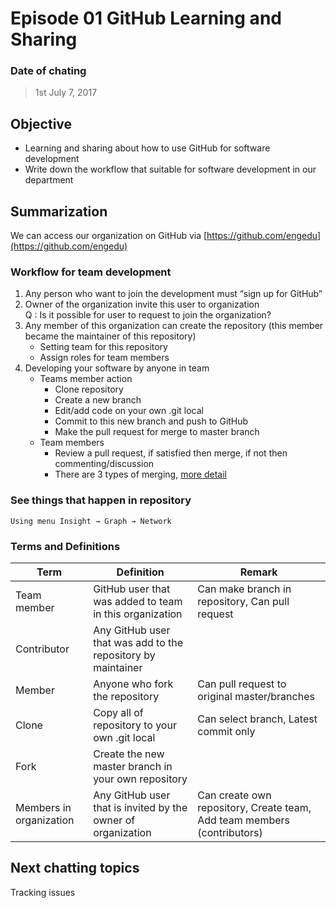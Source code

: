 # Episode 01 GitHub Learning and Sharing
### Date of chating
> 1st July 7, 2017
## Objective
- Learning and sharing about how to use GitHub for software development
- Write down the workflow that suitable for software development in our department

## Summarization
We can access our organization on GitHub via [https://github.com/engedu](https://github.com/engedu)
### Workflow for team development
1. Any person who want to join the development must “sign up for GitHub”
2. Owner of the organization invite this user to organization  
   Q : Is it possible for user to request to join the organization?
3. Any member of this organization can create the repository (this member became the maintainer of this repository)
    - Setting team for this repository
    - Assign roles for team members
4. Developing your software by anyone in team
    - Teams member action
        - Clone repository
        - Create a new branch
        - Edit/add code on your own .git local
        - Commit to this new branch and push to GitHub
        - Make the pull request for merge to master branch
    - Team members
        - Review a pull request, if satisfied then merge, if not then commenting/discussion
        - There are 3 types of merging, [more detail](https://help.github.com/articles/about-pull-request-merges/)   
### See things that happen in repository
    Using menu Insight → Graph → Network

### Terms and Definitions
| Term | Definition | Remark |
| --- | ------- | ----- |
| Team member | GitHub user that was added to team in this organization | Can make branch in repository, Can pull request |
| Contributor | Any GitHub user that was add to the repository by maintainer | |
| Member | Anyone who fork the repository | Can pull request to original master/branches |
| Clone | Copy all of repository to your own .git local | Can select branch, Latest commit only |
| Fork | Create the new master branch in your own repository | |
| Members in organization | Any GitHub user that is invited by the owner of organization | Can create own repository, Create team, Add team members (contributors) |

## Next chatting topics
Tracking issues
